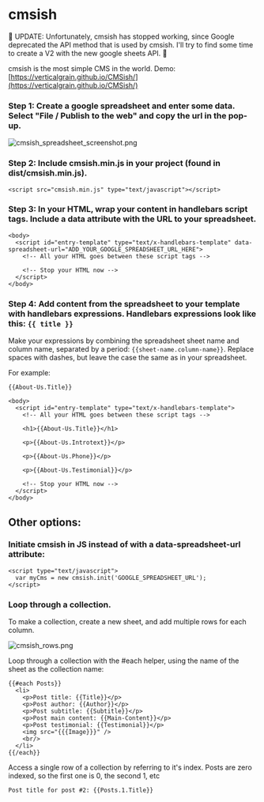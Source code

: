 # cmsish

🔴 UPDATE: Unfortunately, cmsish has stopped working, since Google deprecated the API method that is used by cmsish. I'll try to find some time to create a V2 with the new google sheets API. 🔴 

cmsish is the most simple CMS in the world. Demo: [https://verticalgrain.github.io/CMSish/](https://verticalgrain.github.io/CMSish/)


### Step 1: Create a google spreadsheet and enter some data. Select "File / Publish to the web" and copy the url in the pop-up.

![cmsish_spreadsheet_screenshot.png](https://verticalgrain.github.io/CMSish/demo/images/publish-to-web.png)


### Step 2: Include cmsish.min.js in your project (found in dist/cmsish.min.js).
```
<script src="cmsish.min.js" type="text/javascript"></script>
```


### Step 3: In your HTML, wrap your content in handlebars script tags. Include a data attribute with the URL to your spreadsheet.
```
<body>
  <script id="entry-template" type="text/x-handlebars-template" data-spreadsheet-url="ADD_YOUR_GOOGLE_SPREADSHEET_URL_HERE">
    <!-- All your HTML goes between these script tags -->

    <!-- Stop your HTML now -->
  </script>
</body>
```


### Step 4: Add content from the spreadsheet to your template with handlebars expressions. Handlebars expressions look like this: `{{ title }}` 

Make your expressions by combining the spreadsheet sheet name and column name, separated by a period: `{{sheet-name.column-name}}`. Replace spaces with dashes, but leave the case the same as in your spreadsheet.

For example:

```
{{About-Us.Title}}
```

```
<body>
  <script id="entry-template" type="text/x-handlebars-template">
    <!-- All your HTML goes between these script tags -->

    <h1>{{About-Us.Title}}</h1>
    
    <p>{{About-Us.Introtext}}</p>
    
    <p>{{About-Us.Phone}}</p>
    
    <p>{{About-Us.Testimonial}}</p>

    <!-- Stop your HTML now -->
  </script>
</body>
```



## Other options:

### Initiate cmsish in JS instead of with a data-spreadsheet-url attribute:
```
<script type="text/javascript">
  var myCms = new cmsish.init('GOOGLE_SPREADSHEET_URL');
</script>
```

### Loop through a collection. 

To make a collection, create a new sheet, and add multiple rows for each column.

![cmsish_rows.png](https://verticalgrain.github.io/CMSish/demo/images/rows.png)

Loop through a collection with the #each helper, using the name of the sheet as the collection name:

```
{{#each Posts}}
  <li>
    <p>Post title: {{Title}}</p>
    <p>Post author: {{Author}}</p>
    <p>Post subtitle: {{Subtitle}}</p>
    <p>Post main content: {{Main-Content}}</p>
    <p>Post testimonial: {{Testimonial}}</p>
    <img src="{{{Image}}}" />
    <br/>
  </li>
{{/each}}
```

Access a single row of a collection by referring to it's index. Posts are zero indexed, so the first one is 0, the second 1, etc

```
Post title for post #2: {{Posts.1.Title}}
```